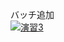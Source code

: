 バッチ追加  
[![演習3](https://github.com/YZK-RyutaroTakeuchi/YZK-RyutaroTakeuchi/actions/workflows/main3.yml/badge.svg?branch=main)](https://github.com/YZK-RyutaroTakeuchi/YZK-RyutaroTakeuchi/actions/workflows/main3.yml)
